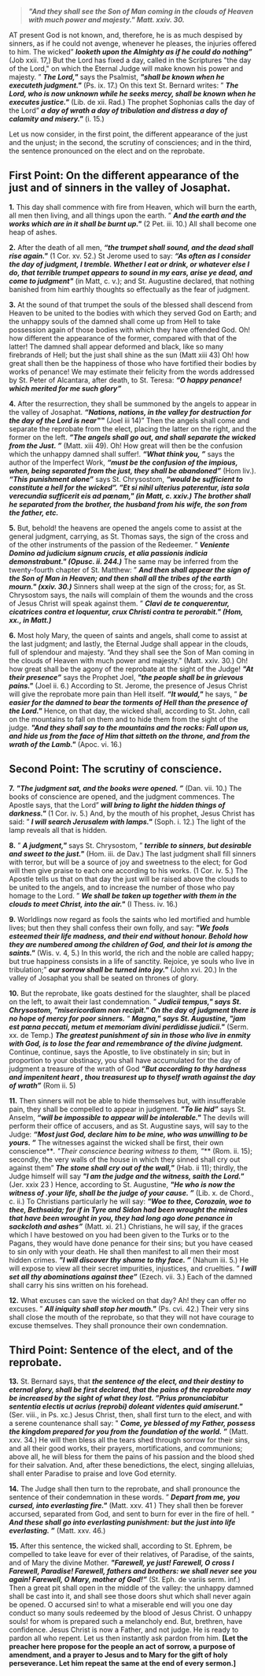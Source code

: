 
> **_"And they shall see the Son of Man coming in the clouds of Heaven with much power and majesty." Matt. xxiv. 30._**

AT present God is not known, and, therefore, he is as much despised by sinners, as if he could not avenge, whenever he pleases, the injuries offered to him. The wicked” **_looketh upon the Almighty as if he could do nothing”_** (Job xxii. 17,) But the Lord has fixed a day, called in the Scriptures "the day of the Lord," on which the Eternal Judge will make known his power and majesty. ” **_The Lord,"_** says the Psalmist, **_"shall be known when he executeth judgment."_** (Ps. ix. 17.) On this text St. Bernard writes: ” **_The Lord, who is now unknown while he seeks mercy, shall be known when he executes justice."_** (Lib. de xii. Rad.) The prophet Sophonias calls the day of the Lord” **_a day of wrath a day of tribulation and distress a day of calamity and misery."_** (i. 15.)

Let us now consider, in the first point, the different appearance of the just and the unjust; in the second, the scrutiny of consciences; and in the third, the sentence pronounced on the elect and on the reprobate. 

## First Point: On the different appearance of the just and of sinners in the valley of Josaphat.

**1.** This day shall commence with fire from Heaven, which will burn the earth, all men then living, and all things upon the earth. ” **_And the earth and the works which are in it shall be burnt up."_** (2 Pet. iii. 10.) All shall become one heap of ashes.

**2.** After the death of all men, **_“the trumpet shall sound, and the dead shall rise again."_** (1 Cor. xv. 52.) St Jerome used to say: **_“As often as I consider the day of judgment, I tremble. Whether I eat or drink, or whatever else I do, that terrible trumpet appears to sound in my ears, arise ye dead, and come to judgment"_** (in Matt, c. v.); and St. Augustine declared, that nothing banished from him earthly thoughts so effectually as the fear of judgment.

**3.** At the sound of that trumpet the souls of the blessed shall descend from Heaven to be united to the bodies with which they served God on Earth; and the unhappy souls of the damned shall come up from Hell to take possession again of those bodies with which they have offended God. Oh! how different the appearance of the former, compared with that of the latter! The damned shall appear deformed and black, like so many firebrands of Hell; but the just shall shine as the sun (Matt xiii 43) Oh! how great shall then be the happiness of those who have fortified their bodies by works of penance! We may estimate their felicity from the words addressed by St. Peter of Alcantara, after death, to St. Teresa: **_“O happy penance! which merited for me such glory”_**

**4.** After the resurrection, they shall be summoned by the angels to appear in the valley of Josaphat. **_“Nations, nations, in the valley for destruction for the day of the Lord is near‟‟_** (Joel iii 14)” Then the angels shall come and separate the reprobate from the elect, placing the latter on the right, and the former on the left. **_”The angels shall go out, and shall separate the wicked from the Just. ”_** (Matt. xiii 49). Oh! How great will then be the confusion which the unhappy damned shall suffer!. **_“What think you, ”_** says the author of the Imperfect Work, **_“must be the confusion of the impious, when, being separated from the just, they shall be abandoned”_** (Hom liv.). **_“This punishment alone”_** says St. Chrysostom, **_“would be sufficient to constitute a hell for the wicked”. ”Et si nihil ulterius paterentur, ista sola verecundia sufficerit eis ad pœnam," (in Matt, c. xxiv.) The brother shall he separated from the brother, the husband from his wife, the son from the father, etc._**

**5.** But, behold! the heavens are opened the angels come to assist at the general judgment, carrying, as St. Thomas says, the sign of the cross and of the other instruments of the passion of the Redeemer. ” **_Veniente Domino ad judicium signum crucis, et alia passionis indicia demonstrabunt." (Opusc. ii. 244.)_** The same may be inferred from the twenty-fourth chapter of St. Matthew: ” **_And then shall appear the sign of the Son of Man in Heaven; and then shall all the tribes of the earth mourn." (xxiv. 30.)_** Sinners shall weep at the sign of the cross; for, as St. Chrysostom says, the nails will complain of them the wounds and the cross of Jesus Christ will speak against them. ” **_Clavi de te conquerentur, cicatrices contra et loquentur, crux Christi contra te perorabit." (Hom, xx., in Matt.)_**

**6.** Most holy Mary, the queen of saints and angels, shall come to assist at the last judgment; and lastly, the Eternal Judge shall appear in the clouds, full of splendour and majesty. “And they shall see the Son of Man coming in the clouds of Heaven with much power and majesty." (Matt. xxiv. 30.) Oh! how great shall be the agony of the reprobate at the sight of the Judge! **_"At their presence”_** says the Prophet Joel, **_"the people shall be in grievous pains."_** (Joel ii. 6.) According to St. Jerome, the presence of Jesus Christ will give the reprobate more pain than Hell itself. **_“It would,"_** he says, ” **_be easier for the damned to bear the torments of Hell than the presence of the Lord."_** Hence, on that day, the wicked shall, according to St. John, call on the mountains to fall on them and to hide them from the sight of the judge. **_"And they shall say to the mountains and the rocks: Fall upon us, and hide us from the face of Him that sitteth on the throne, and from the wrath of the Lamb."_** (Apoc. vi. 16.)

## Second Point: The scrutiny of conscience.

**7.** **_"The judgment sat, and the books were opened. ”_** (Dan. vii. 10.) The books of conscience are opened, and the judgment commences. The Apostle says, that the Lord” **_will bring to light the hidden things of darkness."_** (1 Cor. iv. 5.) And, by the mouth of his prophet, Jesus Christ has said: ” **_I will search Jerusalem with lamps."_** (Soph. i. 12.) The light of the lamp reveals all that is hidden.

**8.** ” **_A judgment,"_** says St. Chrysostom, ” **_terrible to sinners, but desirable and sweet to the just."_** (Hom. iii. de Dav.) The last judgment shall fill sinners with terror, but will be a source of joy and sweetness to the elect; for God will then give praise to each one according to his works. (1 Cor. iv. 5.) The Apostle tells us that on that day the just will be raised above the clouds to be united to the angels, and to increase the number of those who pay homage to the Lord. ” **_We shall be taken up together with them in the clouds to meet Christ, into the air."_** (I Thess. iv. 16.)

**9.** Worldlings now regard as fools the saints who led mortified and humble lives; but then they shall confess their own folly, and say: **_"We fools esteemed their life madness, and their end without honour. Behold how they are numbered among the children of God, and their lot is among the saints."_** (Wis. v. 4, 5.) In this world, the rich and the noble are called happy; but true happiness consists in a life of sanctity. Rejoice, ye souls who live in tribulation;” **_our sorrow shall be turned into joy."_** (John xvi. 20.) In the valley of Josaphat you shall be seated on thrones of glory.

**10.** But the reprobate, like goats destined for the slaughter, shall be placed on the left, to await their last condemnation. ” **_Judicii tempus," says St. Chrysostom, ”misericordiam non recipit." On the day of judgment there is no hope of mercy for poor sinners._** “ **_Magna," says St. Augustine, "jam est pœna peccati, metum et memoriam divini perdidisse judicii."_** (Serm. xx. de Temp.) **_The greatest punishment of sin in those who live in enmity with God, is to lose the fear and remembrance of the divine judgment._** Continue, continue, says the Apostle, to live obstinately in sin; but in proportion to your obstinacy, you shall have accumulated for the day of judgment a treasure of the wrath of God **_“But according to thy hardness and impenitent heart , thou treasurest up to thyself wrath against the day of wrath”_** (Rom ii. 5)

**11.** Then sinners will not be able to hide themselves but, with insufferable pain, they shall be compelled to appear in judgment. **_"To lie hid”_** says St. Anselm, **_“will be impossible to appear will be intolerable."_** The devils will perform their office of accusers, and as St. Augustine says, will say to the Judge: **_“Most just God, declare him to be mine, who was unwilling to be yours. ”_** The witnesses against the wicked shall be first, their own conscience**_. "Their conscience bearing witness to them, ”_** (Rom. ii. 15); secondly, the very walls of the house in which they sinned shall cry out against them” **_The stone shall cry out of the wall,"_** (Hab. ii 11); thirdly, the Judge himself will say **_"I am the judge and the witness, saith the Lord."_** (Jer. xxix 23 ) Hence, according to St. Augustine, **_"He who is now the witness of .your life, shall be the judge of your cause. ”_** (Lib. x. de Chord., c. ii.) To Christians particularly he will say: **_"Woe to thee, Corozain, woe to thee, Bethsaida; for if in Tyre and Sidon had been wrought the miracles that have been wrought in you, they had long ago done penance in sackcloth and ashes”_** (Matt. xi. 21.) Christians, he will say, if the graces which I have bestowed on you had been given to the Turks or to the Pagans, they would have done penance for their sins; but you have ceased to sin only with your death. He shall then manifest to all men their most hidden crimes. **_"I will discover thy shame to thy face. ”_** (Nahum iii. 5.) He will expose to view all their secret impurities, injustices, and cruelties. ” **_I will set all thy abominations against thee”_** (Ezech. vii. 3.) Each of the damned shall carry his sins written on his forehead.

**12.** What excuses can save the wicked on that day? Ah! they can offer no excuses. ” **_All iniquity shall stop her mouth."_** (Ps. cvi. 42.) Their very sins shall close the mouth of the reprobate, so that they will not have courage to excuse themselves. They shall pronounce their own condemnation.

## Third Point: Sentence of the elect, and of the reprobate.

**13.** St. Bernard says, that **_the sentence of the elect, and their destiny to eternal glory, shall be first declared, that the pains of the reprobate may be increased by the sight of what they lost. ”Prius pronunciabitur sententia electis ut acrius (reprobi) doleant videntes quid amiserunt."_** (Ser. viii., in Ps. xc.) Jesus Christ, then, shall first turn to the elect, and with a serene countenance shall say: " **_Come, ye blessed of my Father, possess the kingdom prepared for you from the foundation of the world. ”_** (Matt. xxv. 34.) He will then bless all the tears shed through sorrow for their sins, and all their good works, their prayers, mortifications, and communions; above all, he will bless for them the pains of his passion and the blood shed for their salvation. And, after these benedictions, the elect, singing alleluias, shall enter Paradise to praise and love God eternity.

**14.** The Judge shall then turn to the reprobate, and shall pronounce the sentence of their condemnation in these words. ” **_Depart from me, you cursed, into everlasting fire."_** (Matt. xxv. 41 ) They shall then be forever accursed, separated from God, and sent to burn for ever in the fire of hell. “ **_And these shall go into everlasting punishment: but the just into life everlasting. ”_** (Matt. xxv. 46.)

**15.** After this sentence, the wicked shall, according to St. Ephrem, be compelled to take leave for ever of their relatives, of Paradise, of the saints, and of Mary the divine Mother. **_"Farewell, ye just! Farewell, O cross I Farewell, Paradise! Farewell, fathers and brothers: we shall never see you again! Farewell, O Mary, mother of God!”_** (St. Eph. de variis serm. inf.) Then a great pit shall open in the middle of the valley: the unhappy damned shall be cast into it, and shall see those doors shut which shall never again be opened. O accursed sin! to what a miserable end will you one day conduct so many souls redeemed by the blood of Jesus Christ. O unhappy souls! for whom is prepared such a melancholy end. But, brethren, have confidence. Jesus Christ is now a Father, and not judge. He is ready to pardon all who repent. Let us then instantly ask pardon from him. **[Let the preacher here propose for the people an act of sorrow, a purpose of amendment, and a prayer to Jesus and to Mary for the gift of holy perseverance. Let him repeat the same at the end of every sermon.]**

